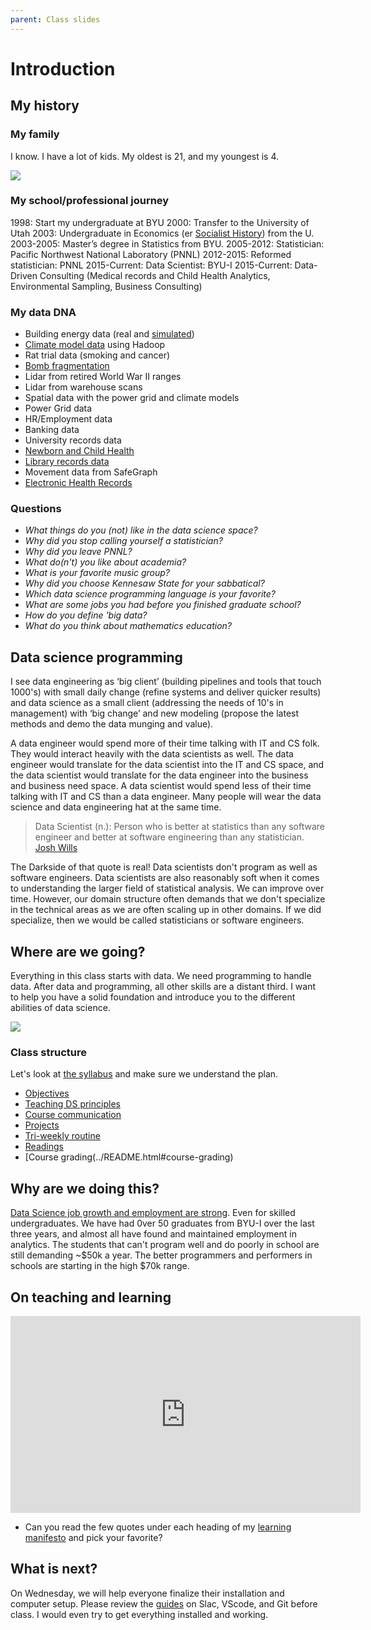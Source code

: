 ```yaml
---
parent: Class slides
---
```


# Introduction

## My history

### My family

I know.  I have a lot of kids.  My oldest is 21, and my youngest is 4.

![](https://byuistats.github.io/CSE250-Hathaway/slides/introduction/day01_introduction/family_2020.png)

### My school/professional journey

1998: Start my undergraduate at BYU
2000: Transfer to the University of Utah
2003: Undergraduate in Economics (er [Socialist History](https://dailyutahchronicle.com/2018/04/16/us-economics-department-marxist-or-diverse/)) from the U.
2003-2005: Master’s degree in Statistics from BYU.
2005-2012: Statistician: Pacific Northwest National Laboratory (PNNL)
2012-2015: Reformed statistician: PNNL
2015-Current: Data Scientist: BYU-I
2015-Current: Data-Driven Consulting (Medical records and Child Health Analytics, Environmental Sampling, Business Consulting)

### My data DNA

- Building energy data (real and [simulated](https://energyplus.net/))
- [Climate model data](https://climate.pnnl.gov/#) using Hadoop
- Rat trial data (smoking and cancer)
- [Bomb fragmentation](https://apps.dtic.mil/sti/pdfs/ADA531258.pdf)
- Lidar from retired World War II ranges
- Lidar from warehouse scans
- Spatial data with the power grid and climate models
- Power Grid data
- HR/Employment data
- Banking data
- University records data
- [Newborn and Child Health](https://www.gatesfoundation.org/our-work/programs/global-development/maternal-newborn-and-child-health)
- [Library records data](https://data.seattle.gov/Community/Library-Collection-Inventory/6vkj-f5xf)
- Movement data from SafeGraph
- [Electronic Health Records](https://www.optum.com/business/solutions/government/federal/data-analytics-federal/clinical-data.html)

### Questions

- _What things do you (not) like in the data science space?_
- _Why did you stop calling yourself a statistician?_
- _Why did you leave PNNL?_
- _What do(n't) you like about academia?_
- _What is your favorite music group?_
- _Why did you choose Kennesaw State for your sabbatical?_
- _Which data science programming language is your favorite?_
- _What are some jobs you had before you finished graduate school?_
- _How do you define 'big data?_
- _What do you think about mathematics education?_  

## Data science programming

I see data engineering as ‘big client’ (building pipelines and tools that touch 1000's) with small daily change (refine systems and deliver quicker results) and data science as a small client (addressing the needs of 10's in management) with ‘big change’ and new modeling (propose the latest methods and demo the data munging and value).

A data engineer would spend more of their time talking with IT and CS folk.  They would interact heavily with the data scientists as well.  The data engineer would translate for the data scientist into the IT and CS space, and the data scientist would translate for the data engineer into the business and business need space. A data scientist would spend less of their time talking with IT and CS than a data engineer. Many people will wear the data science and data engineering hat at the same time.  

> Data Scientist (n.): Person who is better at statistics than any software engineer and better at software engineering than any statistician. [Josh Wills](https://twitter.com/josh_wills/status/198093512149958656?s=20)

The Darkside of that quote is real!  Data scientists don't program as well as software engineers.  Data scientists are also reasonably soft when it comes to understanding the larger field of statistical analysis. We can improve over time. However, our domain structure often demands that we don't specialize in the technical areas as we are often scaling up in other domains. If we did specialize, then we would be called statisticians or software engineers.

## Where are we going?

Everything in this class starts with data.  We need programming to handle data.  After data and programming, all other skills are a distant third.  I want to help you have a solid foundation and introduce you to the different abilities of data science.

![](data_programming.png)

### Class structure

Let's look at [the syllabus](../README.md) and make sure we understand the plan.

- [Objectives](../README.html#course-objectives)
- [Teaching DS principles](../README.html#principles-of-data-science-teaching)
- [Course communication](../README.html#course-communication)
- [Projects](../README.html#project-topics)
- [Tri-weekly routine](../README.html#course-outline)
- [Readings](../README.html#course-readings)
- [Course grading(../README.html#course-grading)

## Why are we doing this?

[Data Science job growth and employment are strong](https://lambdaschool.com/the-commons/data-science-job-growth-in-2021-and-beyond).  Even for skilled undergraduates.  We have had 0ver 50 graduates from BYU-I over the last three years, and almost all have found and maintained employment in analytics.  The students that can't program well and do poorly in school are still demanding ~$50k a year.  The better programmers and performers in schools are starting in the high $70k range.  

## On teaching and learning

<iframe width="560" height="315" src="https://www.youtube.com/embed/kO8x8eoU3L4" title="YouTube video player" frameborder="0" allow="accelerometer; autoplay; clipboard-write; encrypted-media; gyroscope; picture-in-picture" allowfullscreen></iframe>

- Can you read the few quotes under each heading of my [learning manifesto](https://datathink.io/my-learning-manifesto-aka-teaching-philosophy/) and pick your favorite?

## What is next?

On Wednesday, we will help everyone finalize their installation and computer setup.  Please review the [guides](../guides/readme.md) on Slac, VScode, and Git before class.  I would even try to get everything installed and working.
